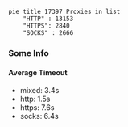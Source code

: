 
```mermaid
pie title 17397 Proxies in list
    "HTTP" : 13153
    "HTTPS": 2840
    "SOCKS" : 2666
```

### Some Info
#### Average Timeout

- mixed: 3.4s
- http: 1.5s
- https: 7.6s
- socks: 6.4s